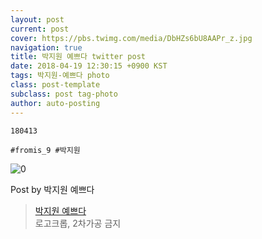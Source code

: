 ```yaml
---
layout: post
current: post
cover: https://pbs.twimg.com/media/DbHZs6bU8AAPr_z.jpg
navigation: true
title: 박지원 예쁘다 twitter post
date: 2018-04-19 12:30:15 +0900 KST
tags: 박지원-예쁘다 photo
class: post-template
subclass: post tag-photo
author: auto-posting
---
```


```  
180413  
  
#fromis_9 #박지원  

```

![0](https://pbs.twimg.com/media/DbHZs6bU8AAPr_z.jpg)


Post by 박지원 예쁘다

> [박지원 예쁘다](https://twitter.com/jiwon_is_pretty)  
  로고크롭, 2차가공 금지